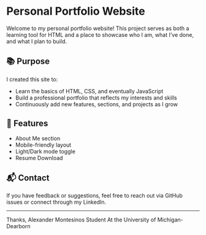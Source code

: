 # Personal Portfolio Website

Welcome to my personal portfolio website! This project serves as both a learning tool for HTML and a place to showcase who I am, what I’ve done, and what I plan to build.

## 📚 Purpose

I created this site to:
- Learn the basics of HTML, CSS, and eventually JavaScript
- Build a professional portfolio that reflects my interests and skills
- Continuously add new features, sections, and projects as I grow

## 🚀 Features

- About Me section
- Mobile-friendly layout
- Light/Dark mode toggle
- Resume Download

## 📬 Contact

If you have feedback or suggestions, feel free to reach out via GitHub issues or connect through my LinkedIn.

---

Thanks, Alexander Montesinos
Student At the University of Michigan-Dearborn
